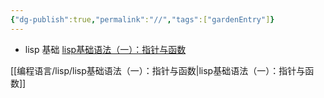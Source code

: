 ```yaml
---
{"dg-publish":true,"permalink":"//","tags":["gardenEntry"]}
---
```


- lisp 基础
[lisp基础语法（一）：指针与函数](编程语言/lisp/lisp基础语法（一）：指针与函数)


[[编程语言/lisp/lisp基础语法（一）：指针与函数\|lisp基础语法（一）：指针与函数]]